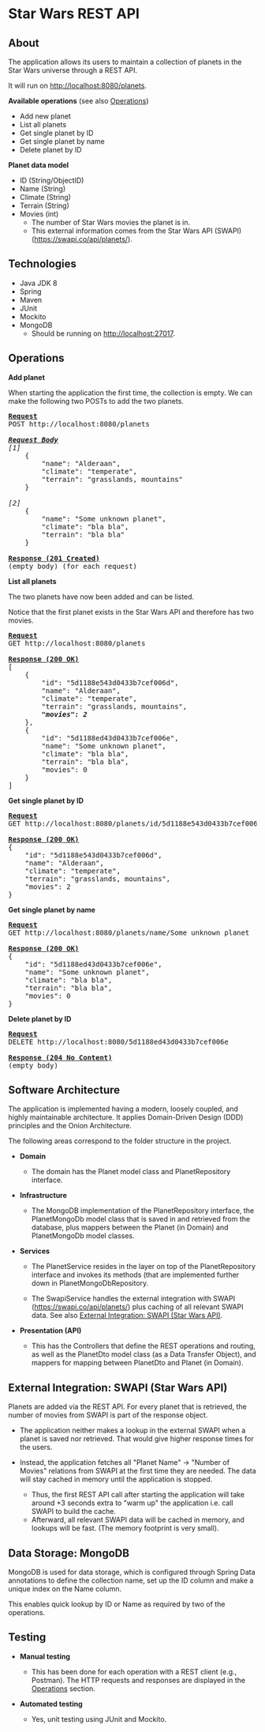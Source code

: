 Star Wars REST API
=

About
-
The application allows its users to maintain a collection of planets in the Star Wars universe through a REST API.

It will run on <http://localhost:8080/planets>.

**Available operations** (see also [Operations](#operations))
- Add new planet
- List all planets
- Get single planet by ID
- Get single planet by name
- Delete planet by ID

**Planet data model**
- ID (String/ObjectID)
- Name (String)
- Climate (String)
- Terrain (String)
- Movies (int)
  - The number of Star Wars movies the planet is in.
  - This external information comes from the Star Wars API (SWAPI) (<https://swapi.co/api/planets/>).

Technologies
-
- Java JDK 8
- Spring
- Maven
- JUnit
- Mockito
- MongoDB
  - Should be running on <http://localhost:27017>.

Operations
- 
**Add planet**

When starting the application the first time, the collection is empty. We can make the following two POSTs to add the two planets.

<pre>
<b><u>Request</u></b>
POST http://localhost:8080/planets
    
<b><u><i>Request Body</i></u></b>
<i>[1]</i>
    {
        "name": "Alderaan",
        "climate": "temperate",
        "terrain": "grasslands, mountains"
    }
    
<i>[2]</i>
    {
        "name": "Some unknown planet", 
        "climate": "bla bla", 
        "terrain": "bla bla"
    }

<b><u>Response (201 Created)</u></b>
(empty body) (for each request)
</pre>

**List all planets**

The two planets have now been added and can be listed.

Notice that the first planet exists in the Star Wars API and therefore has two movies.
<pre>
<b><u>Request</u></b>
GET http://localhost:8080/planets

<b><u>Response (200 OK)</u></b>
[
    {
        "id": "5d1188e543d0433b7cef006d",
        "name": "Alderaan",
        "climate": "temperate",
        "terrain": "grasslands, mountains",
        <b><i>"movies": 2</i></b>
    },
    {
        "id": "5d1188ed43d0433b7cef006e",
        "name": "Some unknown planet",
        "climate": "bla bla",
        "terrain": "bla bla",
        "movies": 0
    }
]
</pre>

**Get single planet by ID**
<pre>
<b><u>Request</u></b>
GET http://localhost:8080/planets/id/5d1188e543d0433b7cef006d

<b><u>Response (200 OK)</u></b>
{
    "id": "5d1188e543d0433b7cef006d",
    "name": "Alderaan",
    "climate": "temperate",
    "terrain": "grasslands, mountains",
    "movies": 2
}
</pre>

**Get single planet by name**
<pre>
<b><u>Request</u></b>
GET http://localhost:8080/planets/name/Some unknown planet

<b><u>Response (200 OK)</u></b>
{
    "id": "5d1188ed43d0433b7cef006e",
    "name": "Some unknown planet",
    "climate": "bla bla",
    "terrain": "bla bla",
    "movies": 0
}
</pre>

**Delete planet by ID**
<pre>
<b><u>Request</u></b>
DELETE http://localhost:8080/5d1188ed43d0433b7cef006e

<b><u>Response (204 No Content)</u></b>
(empty body)
</pre>

Software Architecture
-
The application is implemented having a modern, loosely coupled, and highly maintainable architecture. It applies Domain-Driven Design (DDD) principles and the Onion Architecture. 

The following areas correspond to the folder structure in the project.

- **Domain**
  - The domain has the Planet model class and PlanetRepository interface.

- **Infrastructure**
  - The MongoDB implementation of the PlanetRepository interface, the PlanetMongoDb model class that is saved in and retrieved from the database, plus mappers between the Planet (in Domain) and PlanetMongoDb model classes.

- **Services**
  - The PlanetService resides in the layer on top of the PlanetRepository interface and invokes its methods (that are implemented further down in PlanetMongoDbRepository.
  
  - The SwapiService handles the external integration with SWAPI (<https://swapi.co/api/planets/>) plus caching of all relevant SWAPI data. See also [External Integration: SWAPI (Star Wars API)](#external-integration-swapi-star-wars-api).

- **Presentation (API)**
  - This has the Controllers that define the REST operations and routing, as well as the PlanetDto model class (as a Data Transfer Object), and mappers for mapping between PlanetDto and Planet (in Domain). 

External Integration: SWAPI (Star Wars API)
-
Planets are added via the REST API. For every planet that is retrieved, the number of movies from SWAPI is part of the response object.

- The application neither makes a lookup in the external SWAPI when a planet is saved nor retrieved. That would give higher response times for the users.

- Instead, the application fetches all "Planet Name" → "Number of Movies" relations from SWAPI at the first time they are needed. The data will stay cached in memory until the application is stopped.
  - Thus, the first REST API call after starting the application will take around +3 seconds extra to "warm up" the application i.e. call SWAPI to build the cache.
  - Afterward, all relevant SWAPI data will be cached in memory, and lookups will be fast. (The memory footprint is very small). 

Data Storage: MongoDB
-
MongoDB is used for data storage, which is configured through Spring Data annotations to define the collection name, set up the ID column and make a unique index on the Name column.

This enables quick lookup by ID or Name as required by two of the operations. 

Testing
-
- **Manual testing**
  - This has been done for each operation with a REST client (e.g., Postman). The HTTP requests and responses are displayed in the [Operations](#operations) section.
  
- **Automated testing**
  - Yes, unit testing using JUnit and Mockito.